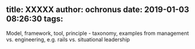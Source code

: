 title: XXXXX
author: ochronus
date: 2019-01-03 08:26:30
tags:
---
Model, framework, tool, principle - taxonomy, examples from management vs. engineering, e.g. rails vs. situational leadership